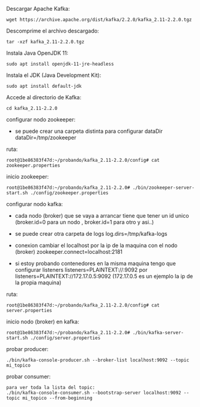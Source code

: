 
Descargar Apache Kafka:
```
wget https://archive.apache.org/dist/kafka/2.2.0/kafka_2.11-2.2.0.tgz
```

Descomprime el archivo descargado:
```
tar -xzf kafka_2.11-2.2.0.tgz
```

Instala Java OpenJDK 11:
```
sudo apt install openjdk-11-jre-headless
```

Instala el JDK (Java Development Kit):
```
sudo apt install default-jdk
```

Accede al directorio de Kafka:
```
cd kafka_2.11-2.2.0
```

configurar nodo zookeeper:
* se puede crear una carpeta distinta para configurar dataDir
  dataDir=/tmp/zookeeper

ruta:
```
root@1be86383f47d:~/probando/kafka_2.11-2.2.0/config# cat zookeeper.properties

```

inicio zookeeper:
```
root@1be86383f47d:~/probando/kafka_2.11-2.2.0# ./bin/zookeeper-server-start.sh ./config/zookeeper.properties
```

configurar nodo kafka:
* cada nodo (broker) que se vaya a arrancar tiene que tener un id unico
  (broker.id=0 para un nodo , broker.id=1 para otro y asi..)

* se puede crear otra carpeta de logs
  log.dirs=/tmp/kafka-logs

* conexion cambiar el localhost por la ip de la maquina con el nodo (broker)
  zookeeper.connect=localhost:2181

* si estoy probando contenedores en la misma maquina tengo que configurar listeners
  listeners=PLAINTEXT://:9092 por listeners=PLAINTEXT://172.17.0.5:9092 
  (172.17.0.5 es un ejemplo la ip de la propia maquina)

ruta:
```
root@1be86383f47d:~/probando/kafka_2.11-2.2.0/config# cat server.properties

```

inicio nodo (broker) en kafka:
```
root@1be86383f47d:~/probando/kafka_2.11-2.2.0# ./bin/kafka-server-start.sh ./config/server.properties

```

probar producer:
```
./bin/kafka-console-producer.sh --broker-list localhost:9092 --topic mi_topico
```

probar consumer:
```
para ver toda la lista del topic:
./bin/kafka-console-consumer.sh --bootstrap-server localhost:9092 --topic mi_topico --from-beginning
```




